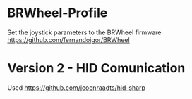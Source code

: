 # BRWheel-Profile
Set the joystick parameters to the BRWheel firmware
https://github.com/fernandoigor/BRWheel


# Version 2 - HID Comunication

Used https://github.com/jcoenraadts/hid-sharp